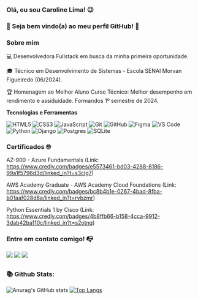 <h3> Olá, eu sou Caroline Lima! 😉 </h3> 
<h3>🌱 Seja bem vindo(a) ao meu perfil GitHub! 👋  </h3>  
<h4></h4> 

### Sobre mim

💻 Desenvolvedora Fullstack em busca da minha primeira oportunidade.

🎓 Técnico em Desenvolvimento de Sistemas - Escola SENAI Morvan Figueiredo (06/2024).

🏆 Homenagem ao Melhor Aluno Curso Técnico: Melhor desempenho em rendimento e assiduidade. Formandos 1º semestre de 2024.

**Tecnologias e Ferramentas**

![HTML5](https://img.shields.io/badge/html5-%23E34F26.svg?style=for-the-badge&logo=html5&logoColor=white)
![CSS3](https://img.shields.io/badge/css3-%231572B6.svg?style=for-the-badge&logo=css3&logoColor=white)
![JavaScript](https://img.shields.io/badge/javascript-%23323330.svg?style=for-the-badge&logo=javascript&logoColor=%23F7DF1E)
![Git](https://img.shields.io/badge/git-%23F05033.svg?style=for-the-badge&logo=git&logoColor=white)
![GitHub](https://img.shields.io/badge/github-%23121011.svg?style=for-the-badge&logo=github&logoColor=white)
![Figma](https://img.shields.io/badge/figma-%23F24E1E.svg?style=for-the-badge&logo=figma&logoColor=white)
![VS Code](https://img.shields.io/badge/VS%20Code-0078d7.svg?style=for-the-badge&logo=visual-studio-code&logoColor=white)
![Python](https://img.shields.io/badge/Python-3776AB.svg?style=for-the-badge&logo=python&logoColor=white)
![Django](https://img.shields.io/badge/Django-092E20.svg?style=for-the-badge&logo=django&logoColor=white)
![Postgres](https://img.shields.io/badge/postgres-%23316192.svg?style=for-the-badge&logo=postgresql&logoColor=white)
![SQLite](https://img.shields.io/badge/SQLite-003B57.svg?style=for-the-badge&logo=sqlite&logoColor=white)

### Certificados 🤓

AZ-900 - Azure Fundamentals (Link: https://www.credly.com/badges/e5573461-bd03-4288-8186-99a1f5796d3d/linked_in?t=s3clg7)

AWS Academy Graduate - AWS Academy Cloud Foundations (Link: https://www.credly.com/badges/bc8b4b1e-0267-4bad-8fba-b01aaf028d8a/linked_in?t=rvbzmr)

Python Essentials 1 by Cisco (Link: https://www.credly.com/badges/4b8ffb66-b158-4cca-9912-3dab42ba110c/linked_in?t=s2otnq)

  

  ### Entre em contato comigo! 📭

  <a href="https://www.linkedin.com/in/caroline-lima-1387851b5/" target="_blank"><img src="https://img.shields.io/badge/-LinkedIn-%230077B5?style=for-the-badge&logo=linkedin&logoColor=white" target="_blank"></a>
  <a href = "mailto:carolinelima.santos15@gmail.com"><img src="https://img.shields.io/badge/Gmail-D14836?style=for-the-badge&logo=gmail&logoColor=white" target="_blank"></a>
  <a href="https://instagram.com/carolinedls_" target="_blank"><img src="https://img.shields.io/badge/-Instagram-%23E4405F?style=for-the-badge&logo=instagram&logoColor=white" target="_blank"></a>
  
  ##
  <h3> 📚 Github Stats: <br></h3>
   
<!--cartao responsivo-->
![Anurag's GitHub stats](https://github-readme-stats.vercel.app/api?username=Caroline-Lim4&show_icons=true&theme=transparent)
[![Top Langs](https://github-readme-stats.vercel.app/api/top-langs/?username=Caroline-Lim4&layout=compact)](https://github.com/Caroline-Lim4/github-readme-stats)
